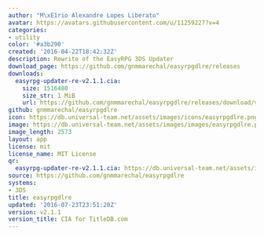 ```yaml
---
author: "M\xE1rio Alexandre Lopes Liberato"
avatar: https://avatars.githubusercontent.com/u/11259227?v=4
categories:
- utility
color: '#a3b290'
created: '2016-04-22T18:42:32Z'
description: Rewrite of the EasyRPG 3DS Updater
download_page: https://github.com/gnmmarechal/easyrpgdlre/releases
downloads:
  easyrpg-updater-re-v2.1.1.cia:
    size: 1516480
    size_str: 1 MiB
    url: https://github.com/gnmmarechal/easyrpgdlre/releases/download/v2.1.1/easyrpg-updater-re-v2.1.1.cia
github: gnmmarechal/easyrpgdlre
icon: https://db.universal-team.net/assets/images/icons/easyrpgdlre.png
image: https://db.universal-team.net/assets/images/images/easyrpgdlre.png
image_length: 2573
layout: app
license: mit
license_name: MIT License
qr:
  easyrpg-updater-re-v2.1.1.cia: https://db.universal-team.net/assets/images/qr/easyrpg-updater-re-v2-1-1-cia.png
source: https://github.com/gnmmarechal/easyrpgdlre
systems:
- 3DS
title: easyrpgdlre
updated: '2016-07-23T23:51:20Z'
version: v2.1.1
version_title: CIA for TitleDB.com
---
```

